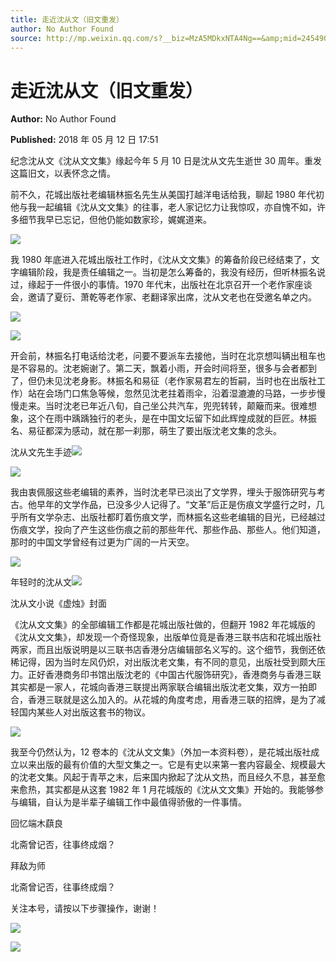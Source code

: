 ```yaml
---
title: 走近沈从文（旧文重发）
author: No Author Found
source: http://mp.weixin.qq.com/s?__biz=MzA5MDkxNTA4Ng==&amp;mid=2454907086&amp;idx=1&amp;sn=07f09fc574290b8c2588b3104a0e9d17&amp;chksm=87a220afb0d5a9b932dddcb38901e145e8cabe73d0d0bab33fcf5a8e6534987530f4750778e3#rd
---
```


# 走近沈从文（旧文重发）

**Author:** No Author Found

**Published:** 2018 年 05 月 12 日 17:51

纪念沈从文《沈从文文集》缘起今年 5 月 10 日是沈从文先生逝世 30 周年。重发这篇旧文，以表怀念之情。

前不久，花城出版社老编辑林振名先生从美国打越洋电话给我，聊起 1980 年代初他与我一起编辑《沈从文文集》的往事，老人家记忆力让我惊叹，亦自愧不如，许多细节我早已忘记，但他仍能如数家珍，娓娓道来。

![](https://mmbiz.qpic.cn/mmbiz_jpg/PJWG74pLsMaS7CHyic7WvwIFkibP0z8lSLCHlLECPmgnTgVBwXVYS3ETciaBBc5c3IFkA98d0bJ9via3icbpyCeE1lw/640?wx_fmt=jpeg)

我 1980 年底进入花城出版社工作时，《沈从文文集》的筹备阶段已经结束了，文字编辑阶段，我是责任编辑之一。当初是怎么筹备的，我没有经历，但听林振名说过，缘起于一件很小的事情。1970 年代末，出版社在北京召开一个老作家座谈会，邀请了夏衍、萧乾等老作家、老翻译家出席，沈从文老也在受邀名单之内。

![](https://mmbiz.qpic.cn/mmbiz_png/p6Vlqvia1UicyrhG0dR9FTta36XUoGOcvdhsIlSlibKtt80ZiadFZapHdzuBcAHYbKTsZYHibicnuOP8lH5WEibuvKcnw/640?wx_fmt=png)

![](https://mmbiz.qpic.cn/mmbiz_jpg/PJWG74pLsMaS7CHyic7WvwIFkibP0z8lSLjBYTNyRTpJObUR7JMqGXCctl5Obd7fB3HLxhPXn2IWTdsZ4wycsRtQ/640?wx_fmt=jpeg)

开会前，林振名打电话给沈老，问要不要派车去接他，当时在北京想叫辆出租车也是不容易的。沈老婉谢了。第二天，飘着小雨，开会时间将至，很多与会者都到了，但仍未见沈老身影。林振名和易征（老作家易君左的哲嗣，当时也在出版社工作）站在会场门口焦急等候，忽然见沈老拄着雨伞，沿着湿漉漉的马路，一步步慢慢走来。当时沈老已年近八旬，自己坐公共汽车，兜兜转转，颠簸而来。很难想象，这个在雨中踽踽独行的老头，是在中国文坛留下如此辉煌成就的巨匠。林振名、易征都深为感动，就在那一刹那，萌生了要出版沈老文集的念头。

沈从文先生手迹![](https://mmbiz.qpic.cn/mmbiz_jpg/PJWG74pLsMaS7CHyic7WvwIFkibP0z8lSLzXQQJN5qAuwU26yuy2WtHWpZygiavACkQbGYg6Nl3OhsdkGQzicAdaxg/640?wx_fmt=jpeg)

![](https://mmbiz.qpic.cn/mmbiz_jpg/PJWG74pLsMaS7CHyic7WvwIFkibP0z8lSLsuiaqYv2Dv24bNen7oCia4aAxnPQBo1aPgOlhnm2Y4AKggHfXnf5bo8w/640?wx_fmt=jpeg)

我由衷佩服这些老编辑的素养，当时沈老早已淡出了文学界，埋头于服饰研究与考古。他早年的文学作品，已没多少人记得了。“文革”后正是伤痕文学盛行之时，几乎所有文学杂志、出版社都盯着伤痕文学，而林振名这些老编辑的目光，已经越过伤痕文学，投向了产生这些伤痕之前的那些年代、那些作品、那些人。他们知道，那时的中国文学曾经有过更为广阔的一片天空。

![](https://mmbiz.qpic.cn/mmbiz_jpg/PJWG74pLsMaS7CHyic7WvwIFkibP0z8lSLAtCzbbsticSy7B6Kff7eRcQroQDqY5ibpGkElbY2DibwcibLFWq4XqY6Lg/640?wx_fmt=jpeg)

年轻时的沈从文![](https://mmbiz.qpic.cn/mmbiz_jpg/PJWG74pLsMaS7CHyic7WvwIFkibP0z8lSL92cGKbicicD8FrTBHSOJ2WibYC4AgfQS2a5JfpyVNuGr7qYmf7onoEmMg/640?wx_fmt=jpeg)

沈从文小说《虚烛》封面

《沈从文文集》的全部编辑工作都是花城出版社做的，但翻开 1982 年花城版的《沈从文文集》，却发现一个奇怪现象，出版单位竟是香港三联书店和花城出版社两家，而且出版说明是以三联书店香港分店编辑部名义写的。这个细节，我倒还依稀记得，因为当时左风仍炽，对出版沈老文集，有不同的意见，出版社受到颇大压力。正好香港商务印书馆出版沈老的《中国古代服饰研究》，香港商务与香港三联其实都是一家人，花城向香港三联提出两家联合编辑出版沈老文集，双方一拍即合，香港三联就是这么加入的。从花城的角度考虑，用香港三联的招牌，是为了减轻国内某些人对出版这套书的物议。

![](https://mmbiz.qpic.cn/mmbiz_jpg/PJWG74pLsMaS7CHyic7WvwIFkibP0z8lSLgRKicYjHnkpnwHXNfXymWcDFhKV1g1j5cgl0MFeHMaO7OUdDm4lEkKg/640?wx_fmt=jpeg)

我至今仍然认为，12 卷本的《沈从文文集》（外加一本资料卷），是花城出版社成立以来出版的最有价值的大型文集之一。它是有史以来第一套内容最全、规模最大的沈老文集。风起于青苹之末，后来国内掀起了沈从文热，而且经久不息，甚至愈来愈热，其实都是从这套 1982 年 1 月花城版的《沈从文文集》开始的。我能够参与编辑，自认为是半辈子编辑工作中最值得骄傲的一件事情。

回忆端木蕻良

北斋曾记否，往事终成烟？

拜敌为师

北斋曾记否，往事终成烟？

关注本号，请按以下步骤操作，谢谢！

![](http://mmbiz.qpic.cn/mmbiz_png/PJWG74pLsMbxzxSWsbSxWa401icEeDUWiawxAxbdgTq3LmtribGicfmgEgabFONInhdrQRwY9Y4pmxRGlAoaQAaMDA/640?wx_fmt=png)

![](http://mmbiz.qpic.cn/mmbiz_jpg/PJWG74pLsMbnQpj9pZibKvicR24CHgn6c48N7Bzfr1byTp9Uiauazqra1tXvMM6cLicajGiaXkvkNJTTUw76oXHBvrA/640?wx_fmt=jpeg)
